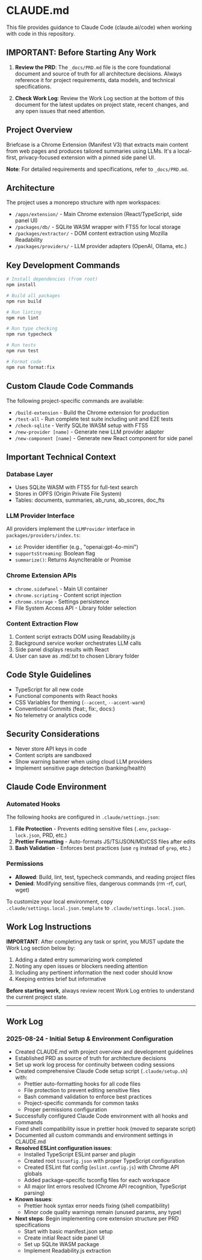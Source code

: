 # CLAUDE.md

This file provides guidance to Claude Code (claude.ai/code) when working with code in this repository.

## IMPORTANT: Before Starting Any Work

1. **Review the PRD**: The `_docs/PRD.md` file is the core foundational document and source of truth for all architecture decisions. Always reference it for project requirements, data models, and technical specifications.

2. **Check Work Log**: Review the Work Log section at the bottom of this document for the latest updates on project state, recent changes, and any open issues that need attention.

## Project Overview

Briefcase is a Chrome Extension (Manifest V3) that extracts main content from web pages and produces tailored summaries using LLMs. It's a local-first, privacy-focused extension with a pinned side panel UI.

**Note**: For detailed requirements and specifications, refer to `_docs/PRD.md`.

## Architecture

The project uses a monorepo structure with npm workspaces:

- `/apps/extension/` - Main Chrome extension (React/TypeScript, side panel UI)
- `/packages/db/` - SQLite WASM wrapper with FTS5 for local storage
- `/packages/extractor/` - DOM content extraction using Mozilla Readability
- `/packages/providers/` - LLM provider adapters (OpenAI, Ollama, etc.)

## Key Development Commands

```bash
# Install dependencies (from root)
npm install

# Build all packages
npm run build

# Run linting
npm run lint

# Run type checking
npm run typecheck

# Run tests
npm run test

# Format code
npm run format:fix
```

## Custom Claude Code Commands

The following project-specific commands are available:

- `/build-extension` - Build the Chrome extension for production
- `/test-all` - Run complete test suite including unit and E2E tests
- `/check-sqlite` - Verify SQLite WASM setup with FTS5
- `/new-provider [name]` - Generate new LLM provider adapter
- `/new-component [name]` - Generate new React component for side panel

## Important Technical Context

### Database Layer

- Uses SQLite WASM with FTS5 for full-text search
- Stores in OPFS (Origin Private File System)
- Tables: documents, summaries, ab_runs, ab_scores, doc_fts

### LLM Provider Interface

All providers implement the `LLMProvider` interface in `packages/providers/index.ts`:

- `id`: Provider identifier (e.g., "openai:gpt-4o-mini")
- `supportsStreaming`: Boolean flag
- `summarize()`: Returns AsyncIterable<string> or Promise<string>

### Chrome Extension APIs

- `chrome.sidePanel` - Main UI container
- `chrome.scripting` - Content script injection
- `chrome.storage` - Settings persistence
- File System Access API - Library folder selection

### Content Extraction Flow

1. Content script extracts DOM using Readability.js
2. Background service worker orchestrates LLM calls
3. Side panel displays results with React
4. User can save as .md/.txt to chosen Library folder

## Code Style Guidelines

- TypeScript for all new code
- Functional components with React hooks
- CSS Variables for theming (`--accent`, `--accent-warm`)
- Conventional Commits (feat:, fix:, docs:)
- No telemetry or analytics code

## Security Considerations

- Never store API keys in code
- Content scripts are sandboxed
- Show warning banner when using cloud LLM providers
- Implement sensitive page detection (banking/health)

## Claude Code Environment

### Automated Hooks

The following hooks are configured in `.claude/settings.json`:

1. **File Protection** - Prevents editing sensitive files (`.env`, `package-lock.json`, PRD, etc.)
2. **Prettier Formatting** - Auto-formats JS/TS/JSON/MD/CSS files after edits
3. **Bash Validation** - Enforces best practices (use `rg` instead of `grep`, etc.)

### Permissions

- **Allowed**: Build, lint, test, typecheck commands, and reading project files
- **Denied**: Modifying sensitive files, dangerous commands (rm -rf, curl, wget)

To customize your local environment, copy `.claude/settings.local.json.template` to `.claude/settings.local.json`.

## Work Log Instructions

**IMPORTANT**: After completing any task or sprint, you MUST update the Work Log section below by:

1. Adding a dated entry summarizing work completed
2. Noting any open issues or blockers needing attention
3. Including any pertinent information the next coder should know
4. Keeping entries brief but informative

**Before starting work**, always review recent Work Log entries to understand the current project state.

---

## Work Log

### 2025-08-24 - Initial Setup & Environment Configuration

- Created CLAUDE.md with project overview and development guidelines
- Established PRD as source of truth for architecture decisions
- Set up work log process for continuity between coding sessions
- Created comprehensive Claude Code setup script (`.claude/setup.sh`) with:
  - Prettier auto-formatting hooks for all code files
  - File protection to prevent editing sensitive files
  - Bash command validation to enforce best practices
  - Project-specific commands for common tasks
  - Proper permissions configuration
- Successfully configured Claude Code environment with all hooks and commands
- Fixed shell compatibility issue in prettier hook (moved to separate script)
- Documented all custom commands and environment settings in CLAUDE.md
- **Resolved ESLint configuration issues**:
  - Installed TypeScript ESLint parser and plugin
  - Created root `tsconfig.json` with proper TypeScript configuration
  - Created ESLint flat config (`eslint.config.js`) with Chrome API globals
  - Added package-specific tsconfig files for each workspace
  - All major lint errors resolved (Chrome API recognition, TypeScript parsing)
- **Known issues**:
  - Prettier hook syntax error needs fixing (shell compatibility)
  - Minor code quality warnings remain (unused params, any type)
- **Next steps**: Begin implementing core extension structure per PRD specifications
  - Start with basic manifest.json setup
  - Create initial React side panel UI
  - Set up SQLite WASM package
  - Implement Readability.js extraction
